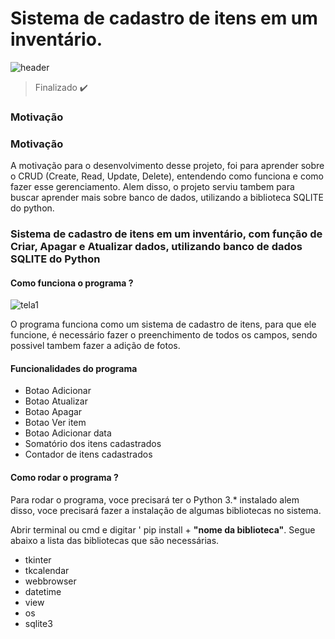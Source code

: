 # Sistema de cadastro de itens em um inventário.
![header](https://github.com/italo-mgl/Sistema_Cadastro_Inventario/assets/111648211/1259eb19-bfc6-41eb-ac65-175d95d88379)

> Finalizado ✔️

<h3>Motivação</h3>
<h3>Motivação</h3>



<p>A motivação para o desenvolvimento desse projeto, foi para aprender sobre o CRUD (Create, Read, Update, Delete), entendendo como funciona e como fazer esse gerenciamento.
  Alem disso, o projeto serviu tambem para buscar aprender mais sobre banco de dados, utilizando a biblioteca SQLITE do python.
</p>
  
</p>
<h3>Sistema de cadastro de itens em um inventário, com função de Criar, Apagar e Atualizar dados, utilizando banco de dados SQLITE do Python </h3>

#### Como funciona o programa ?
![tela1](https://github.com/italo-mgl/Sistema_Cadastro_Inventario/assets/111648211/f2b5c054-3cb1-4a03-9448-fb7c6c438563)

<p>O programa funciona como um sistema de cadastro de itens, para que ele funcione, é necessário fazer o preenchimento de todos os campos, sendo possivel tambem fazer a adição de fotos.</p>


<h4>Funcionalidades do programa</h4>

* Botao Adicionar
* Botao Atualizar
* Botao Apagar
* Botao Ver item
* Botao Adicionar data
* Somatório dos itens cadastrados
* Contador de itens cadastrados

<h4> Como rodar o programa ? </h4>
<p>
  Para rodar o programa, voce precisará ter o Python 3.* instalado alem disso, voce precisará fazer a instalação de algumas bibliotecas no sistema.
</p>
<p>
  Abrir terminal ou cmd e digitar ' pip install + <strong>"nome da biblioteca"</strong>. Segue abaixo a lista das bibliotecas que são necessárias.
</p>

* tkinter
* tkcalendar
* webbrowser
* datetime
* view
* os
* sqlite3

